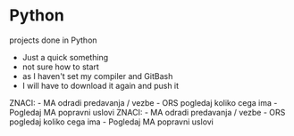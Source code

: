 # Python
projects done in Python


- Just a quick something
- not sure how to start
- as I haven't set my compiler and GitBash
- I will have to download it again and push it


ZNACI: - MA odradi predavanja / vezbe
       - ORS pogledaj koliko cega ima
       - Pogledaj MA popravni uslovi
ZNACI: - MA odradi predavanja / vezbe
       - ORS pogledaj koliko cega ima
       - Pogledaj MA popravni uslovi
